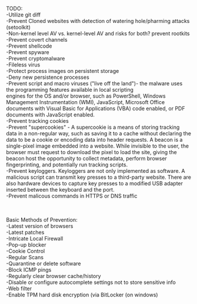 TODO:
  <br>-Utilize git diff
  <br>-Prevent Cloned websites with detection of watering hole/pharming attacks (setoolkit)
  <br>-Non-kernel level AV vs. kernel-level AV and risks for both? prevent rootkits
  <br>-Prevent covert channels
  <br>-Prevent shellcode
  <br>-Prevent spyware
  <br>-Prevent cryptomalware
  <br>-Fileless virus
  <br>-Protect process images on persistent storage
  <br>-Deny new persistence processes
  <br>-Prevent script and macro viruses ("live off the land")- the malware uses the programming features available in local scripting <br>engines for the OS and/or browser, such as PowerShell, Windows Management Instrumentation (WMI), JavaScript, Microsoft Office documents with Visual Basic for Applications (VBA) code enabled, or PDF documents with JavaScript enabled.
  <br>-Prevent tracking cookies
  <br>-Prevent "supercookies" -  A supercookie is a means of storing tracking data in a non-regular way, such as saving it to a cache without declaring the data to be a cookie or encoding data into header requests. A beacon is a single-pixel image embedded into a website. While invisible to the user, the browser must request to download the pixel to load the site, giving the beacon host the opportunity to collect metadata, perform browser fingerprinting, and potentially run tracking scripts.
  <br>-Prevent keyloggers. Keyloggers are not only implemented as software. A malicious script can transmit key presses to a third-party website. There are also hardware devices to capture key presses to a modified USB adapter inserted between the keyboard and the port.
  <br>-Prevent malicous commands in HTTPS or DNS traffic

  <br><br>Basic Methods of Prevention:
  <br>-Latest version of browsers
  <br>-Latest patches
  <br>-Intricate Local Firewall
  <br>-Pop-up blocker
  <br>-Cookie Control
  <br>-Regular Scans
  <br>-Quarantine or delete software
  <br>-Block ICMP pings
  <br>-Regularly clear browser cache/history
  <br>-Disable or configure autocomplete settings not to store sensitive info
  <br>-Web filter
  <br>-Enable TPM hard disk encryption (via BitLocker (on windows)
